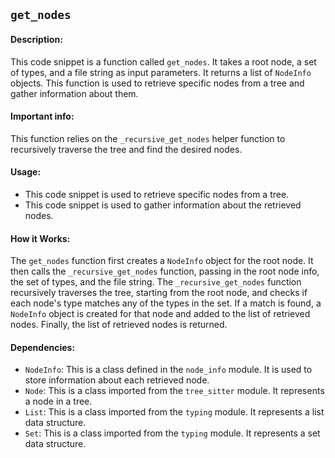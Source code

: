 ## `get_nodes`

#### Description:
This code snippet is a function called `get_nodes`. It takes a root node, a set of types, and a file string as input parameters. It returns a list of `NodeInfo` objects. This function is used to retrieve specific nodes from a tree and gather information about them.

#### Important info:
This function relies on the `_recursive_get_nodes` helper function to recursively traverse the tree and find the desired nodes.

#### Usage:
- This code snippet is used to retrieve specific nodes from a tree.
- This code snippet is used to gather information about the retrieved nodes.

#### How it Works:
The `get_nodes` function first creates a `NodeInfo` object for the root node. It then calls the `_recursive_get_nodes` function, passing in the root node info, the set of types, and the file string. The `_recursive_get_nodes` function recursively traverses the tree, starting from the root node, and checks if each node's type matches any of the types in the set. If a match is found, a `NodeInfo` object is created for that node and added to the list of retrieved nodes. Finally, the list of retrieved nodes is returned.

#### Dependencies:
- `NodeInfo`: This is a class defined in the `node_info` module. It is used to store information about each retrieved node.
- `Node`: This is a class imported from the `tree_sitter` module. It represents a node in a tree.
- `List`: This is a class imported from the `typing` module. It represents a list data structure.
- `Set`: This is a class imported from the `typing` module. It represents a set data structure.